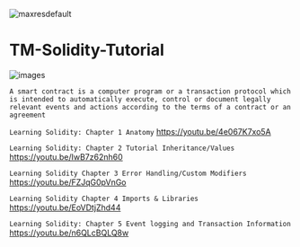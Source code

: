 ![maxresdefault](https://user-images.githubusercontent.com/59753390/136600904-24323fc6-8116-477d-aaa8-ad08268d937d.jpg)


# TM-Solidity-Tutorial

![images](https://user-images.githubusercontent.com/59753390/137092920-15699363-5df6-4acb-b0f1-5942ce56d07c.png)

```A smart contract is a computer program or a transaction protocol which is intended to automatically execute, control or document legally relevant events and actions according to the terms of a contract or an agreement```

```Learning Solidity: Chapter 1 Anatomy```
https://youtu.be/4e067K7xo5A

```Learning Solidity: Chapter 2 Tutorial Inheritance/Values```
https://youtu.be/IwB7z62nh60

```Learning Solidity Chapter 3 Error Handling/Custom Modifiers```
https://youtu.be/FZJqG0pVnGo

```Learning Solidity Chapter 4 Imports & Libraries```
https://youtu.be/EoVDtjZhd44

```Learning Solidity: Chapter 5 Event logging and Transaction Information```
https://youtu.be/n6QLcBQLQ8w 
